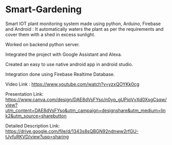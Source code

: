 # Smart-Gardening

Smart IOT plant monitoring system made using python, Arduino, Firebase and Android : It automatically waters the plant as per the requirements and cover them with a shed in excess sunlight.

Worked on backend python server.

Integrated the project with Google Assistant and Alexa.

Created an easy to use native android app in android studio.

Integration done using Firebase Realtime Database.

Video Link : https://www.youtube.com/watch?v=yzxQOYKk0cg

Presentation Link: https://www.canva.com/design/DAE8dVsFYso/n0yp_gUPiqVvXd0XsgCsqw/view?utm_content=DAE8dVsFYso&utm_campaign=designshare&utm_medium=link2&utm_source=sharebutton

Detailed Description Link: https://drive.google.com/file/d/1343s8sQBGN92ndnww2rfGU-tJyfuRKVD/view?usp=sharing
